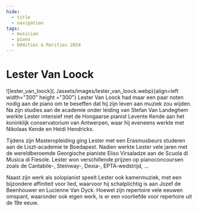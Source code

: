 ```yaml
---
hide:
  - title
  - navigation
tags: 
  - musician
  - piano
  - Oddities & Rarities 2024 
---
```


# Lester Van Loock

<div class="grid" markdown>
![lester_van_loock](../assets/images/lester_van_loock.webp){align=left width="300" height ="300"}
Lester Van Loock had maar een paar noten nodig aan de piano om te beseffen dat hij zijn leven aan muziek zou wijden. Na zijn studies aan de academie onder leiding van Stefan Van Landeghem werkte Lester intensief met de Hongaarse pianist Levente Kende aan het koninklijk conservatorium van Antwerpen, waar hij eveneens werkte met Nikolaas Kende en Heidi Hendrickx.
 


</div> 

Tijdens zijn Masteropleiding ging Lester met een Erasmusbeurs studeren aan de Liszt-academie te Boedapest. Nadien werkte Lester vele jaren met de wereldberoemde Georgische pianiste Eliso Virsaladze aan de Scuola di Musica di Fiesole. Lester won verschillende prijzen op pianoconcoursen zoals de Cantabile-, Steinway-, Dexia-, EPTA-wedstrijd, …
 
Naast zijn werk als solopianist speelt Lester ook kamermuziek, met een bijzondere affiniteit voor lied, waarvoor hij schatplichtig is aan Jozef de Beenhouwer en Lucienne Van Dyck. Hoewel zijn repertoire vele eeuwen omspant, waaronder ook eigen werk, is er een voorliefde voor repertoire uit de 19e eeuw.


